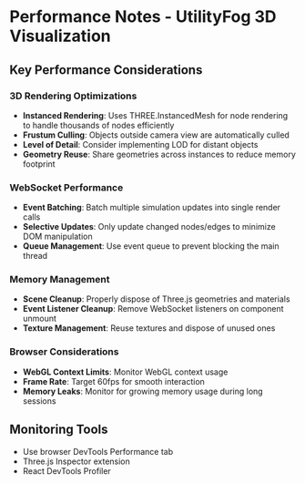 # Performance Notes - UtilityFog 3D Visualization

## Key Performance Considerations

### 3D Rendering Optimizations
- **Instanced Rendering**: Uses THREE.InstancedMesh for node rendering to handle thousands of nodes efficiently
- **Frustum Culling**: Objects outside camera view are automatically culled
- **Level of Detail**: Consider implementing LOD for distant objects
- **Geometry Reuse**: Share geometries across instances to reduce memory footprint

### WebSocket Performance
- **Event Batching**: Batch multiple simulation updates into single render calls
- **Selective Updates**: Only update changed nodes/edges to minimize DOM manipulation
- **Queue Management**: Use event queue to prevent blocking the main thread

### Memory Management
- **Scene Cleanup**: Properly dispose of Three.js geometries and materials
- **Event Listener Cleanup**: Remove WebSocket listeners on component unmount
- **Texture Management**: Reuse textures and dispose of unused ones

### Browser Considerations
- **WebGL Context Limits**: Monitor WebGL context usage
- **Frame Rate**: Target 60fps for smooth interaction
- **Memory Leaks**: Monitor for growing memory usage during long sessions

## Monitoring Tools
- Use browser DevTools Performance tab
- Three.js Inspector extension
- React DevTools Profiler